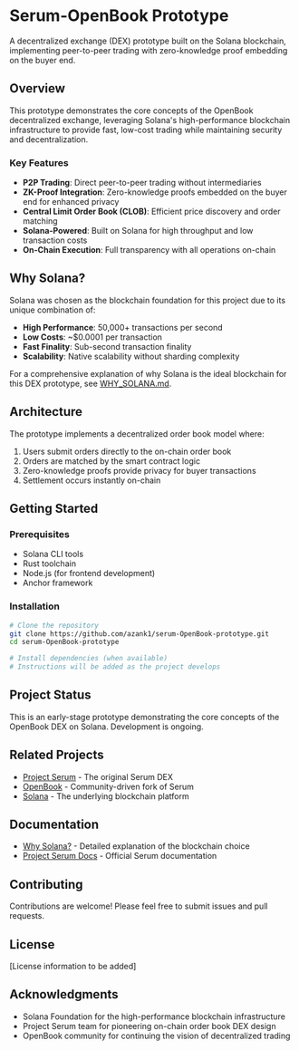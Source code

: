 # Serum-OpenBook Prototype

A decentralized exchange (DEX) prototype built on the Solana blockchain, implementing peer-to-peer trading with zero-knowledge proof embedding on the buyer end.

## Overview

This prototype demonstrates the core concepts of the OpenBook decentralized exchange, leveraging Solana's high-performance blockchain infrastructure to provide fast, low-cost trading while maintaining security and decentralization.

### Key Features

- **P2P Trading**: Direct peer-to-peer trading without intermediaries
- **ZK-Proof Integration**: Zero-knowledge proofs embedded on the buyer end for enhanced privacy
- **Central Limit Order Book (CLOB)**: Efficient price discovery and order matching
- **Solana-Powered**: Built on Solana for high throughput and low transaction costs
- **On-Chain Execution**: Full transparency with all operations on-chain

## Why Solana?

Solana was chosen as the blockchain foundation for this project due to its unique combination of:

- **High Performance**: 50,000+ transactions per second
- **Low Costs**: ~$0.0001 per transaction
- **Fast Finality**: Sub-second transaction finality
- **Scalability**: Native scalability without sharding complexity

For a comprehensive explanation of why Solana is the ideal blockchain for this DEX prototype, see [WHY_SOLANA.md](./WHY_SOLANA.md).

## Architecture

The prototype implements a decentralized order book model where:

1. Users submit orders directly to the on-chain order book
2. Orders are matched by the smart contract logic
3. Zero-knowledge proofs provide privacy for buyer transactions
4. Settlement occurs instantly on-chain

## Getting Started

### Prerequisites

- Solana CLI tools
- Rust toolchain
- Node.js (for frontend development)
- Anchor framework

### Installation

```bash
# Clone the repository
git clone https://github.com/azank1/serum-OpenBook-prototype.git
cd serum-OpenBook-prototype

# Install dependencies (when available)
# Instructions will be added as the project develops
```

## Project Status

This is an early-stage prototype demonstrating the core concepts of the OpenBook DEX on Solana. Development is ongoing.

## Related Projects

- [Project Serum](https://projectserum.com/) - The original Serum DEX
- [OpenBook](https://openserum.io/) - Community-driven fork of Serum
- [Solana](https://solana.com/) - The underlying blockchain platform

## Documentation

- [Why Solana?](./WHY_SOLANA.md) - Detailed explanation of the blockchain choice
- [Project Serum Docs](https://docs.projectserum.com/) - Official Serum documentation

## Contributing

Contributions are welcome! Please feel free to submit issues and pull requests.

## License

[License information to be added]

## Acknowledgments

- Solana Foundation for the high-performance blockchain infrastructure
- Project Serum team for pioneering on-chain order book DEX design
- OpenBook community for continuing the vision of decentralized trading
